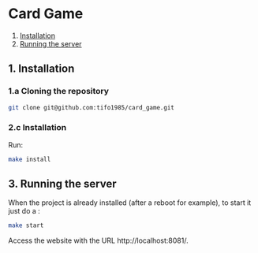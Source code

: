 Card Game
=============

1. [Installation](#2-installation)
3. [Running the server](#3-running-the-server)


## 1. Installation

### 1.a Cloning the repository

```bash
git clone git@github.com:tifo1985/card_game.git
```

### 2.c Installation

Run:
```bash
make install
```

## 3. Running the server

When the project is already installed (after a reboot for example), to start it just do a :
```bash
make start
```

Access the website with the URL http://localhost:8081/.
